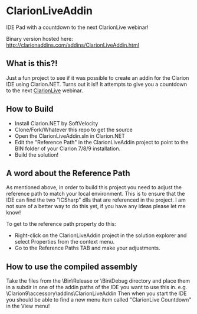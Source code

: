 ClarionLiveAddin
================

IDE Pad with a countdown to the next ClarionLive webinar!

Binary version hosted here: http://clarionaddins.com/addins/ClarionLiveAddin.html

What is this?!
--------------

Just a fun project to see if it was possible to create an addin for the Clarion IDE using Clarion.NET. Turns out it is!!
It attempts to give you a countdown to the next [ClarionLive](http://www.clarionlive.com/ClarionLive) webinar.

How to Build
------------

* Install Clarion.NET by SoftVelocity
* Clone/Fork/Whatever this repo to get the source
* Open the ClarionLiveAddin.sln in Clarion.NET
* Edit the "Reference Path" in the ClarionLiveAddin project to point to the BIN folder of your Clarion 7/8/9 installation.
* Build the solution!

A word about the Reference Path
-------------------------------

As mentioned above, in order to build this project you need to adjust the reference path to match your local environment.
This is to ensure that the IDE can find the two "ICSharp" dlls that are referenced in the project. I am not sure of a better way to do this yet, if you have any ideas please let me know!

To get to the reference path property do this:
* Right-click on the ClarionLiveAddin project in the solution explorer and select Properties from the context menu.
* Go to the Reference Paths TAB and make your adjustments.

How to use the compiled assembly
--------------------------------

Take the files from the \Bin\Release or \Bin\Debug directory and place them in a subdir in one of the addin paths of the IDE you want to use this in. e.g. \Clarion9\accessory\addins\ClarionLiveAddin
Then when you start the IDE you should be able to find a new menu item called "ClarionLive Countdown" in the View menu!

